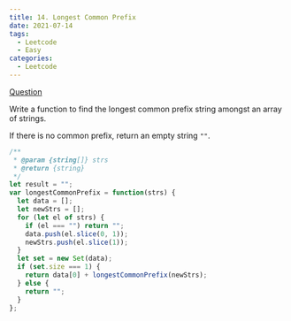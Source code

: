 ```yaml
---
title: 14. Longest Common Prefix
date: 2021-07-14
tags:
  - Leetcode
  - Easy
categories:
  - Leetcode
---
```


[Question](https://leetcode.com/problems/longest-common-prefix/)

Write a function to find the longest common prefix string amongst an array of strings.

If there is no common prefix, return an empty string `""`.

```js
/**
 * @param {string[]} strs
 * @return {string}
 */
let result = "";
var longestCommonPrefix = function(strs) {
  let data = [];
  let newStrs = [];
  for (let el of strs) {
    if (el === "") return "";
    data.push(el.slice(0, 1));
    newStrs.push(el.slice(1));
  }
  let set = new Set(data);
  if (set.size === 1) {
    return data[0] + longestCommonPrefix(newStrs);
  } else {
    return "";
  }
};
```
